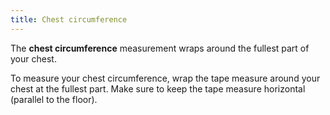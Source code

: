 ```yaml
---
title: Chest circumference
---
```


The **chest circumference** measurement wraps around the fullest part of your chest.

To measure your chest circumference, wrap the tape measure around your chest at the fullest part. Make sure to keep the tape measure horizontal (parallel to the floor).
